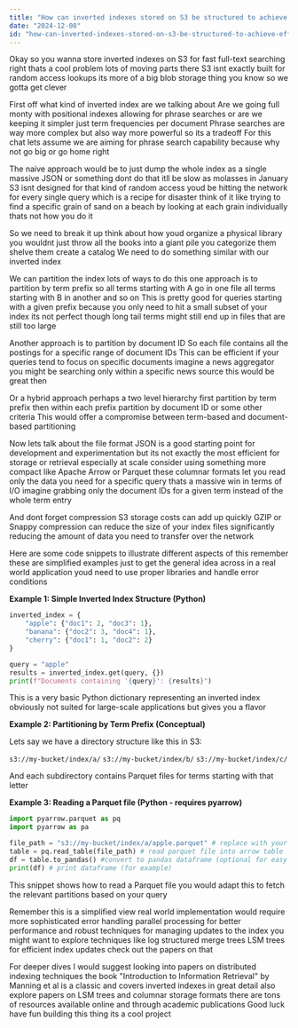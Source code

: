 ```yaml
---
title: "How can inverted indexes stored on S3 be structured to achieve efficient data retrieval for full-text search queries?"
date: "2024-12-08"
id: "how-can-inverted-indexes-stored-on-s3-be-structured-to-achieve-efficient-data-retrieval-for-full-text-search-queries"
---
```


Okay so you wanna store inverted indexes on S3 for fast full-text searching right thats a cool problem  lots of moving parts there  S3 isnt exactly built for random access lookups its more of a big blob storage thing you know so we gotta get clever

First off what kind of inverted index are we talking about  Are we going full monty with positional indexes allowing for phrase searches or are we keeping it simpler just term frequencies per document  Phrase searches are way more complex but also way more powerful so its a tradeoff  For this chat lets assume we are aiming for phrase search capability because why not go big or go home right

The naive approach would be to just dump the whole index as a single massive JSON or something  dont do that  itll be slow as molasses in January  S3 isnt designed for that kind of random access  youd be hitting the network for every single query which is a recipe for disaster  think of it like trying to find a specific grain of sand on a beach by looking at each grain individually  thats not how you do it

So we need to break it up  think about how youd organize a physical library  you wouldnt just throw all the books into a giant pile  you categorize them  shelve them  create a catalog  We need to do something similar with our inverted index

We can partition the index  lots of ways to do this  one approach is to partition by term prefix  so all terms starting with A go in one file all terms starting with B in another and so on  This is pretty good for queries starting with a given prefix because you only need to hit a small subset of your index  its not perfect though  long tail terms might still end up in files that are still too large

Another approach is to partition by document ID  So each file contains all the postings for a specific range of document IDs  This can be efficient if your queries tend to focus on specific documents  imagine a news aggregator  you might be searching only within a specific news source  this would be great then

Or a hybrid approach  perhaps a two level hierarchy  first partition by term prefix then within each prefix partition by document ID or some other criteria  This would offer a compromise between term-based and document-based partitioning

Now lets talk about the file format  JSON is a good starting point for development and experimentation  but its not exactly the most efficient for storage or retrieval especially at scale  consider using something more compact like Apache Arrow or Parquet  these columnar formats let you read only the data you need for a specific query thats a massive win in terms of I/O  imagine grabbing only the document IDs for a given term instead of the whole term entry

And dont forget compression  S3 storage costs can add up quickly  GZIP or Snappy compression can reduce the size of your index files significantly reducing the amount of data you need to transfer over the network

Here are some code snippets to illustrate different aspects of this  remember these are simplified examples just to get the general idea across  in a real world application youd need to use proper libraries and handle error conditions


**Example 1: Simple Inverted Index Structure (Python)**

```python
inverted_index = {
    "apple": {"doc1": 2, "doc3": 1},
    "banana": {"doc2": 3, "doc4": 1},
    "cherry": {"doc1": 1, "doc2": 2}
}

query = "apple"
results = inverted_index.get(query, {})
print(f"Documents containing '{query}': {results}")
```

This is a very basic Python dictionary representing an inverted index  obviously not suited for large-scale applications but gives you a flavor


**Example 2: Partitioning by Term Prefix (Conceptual)**

Lets say we have a directory structure like this in S3:

`s3://my-bucket/index/a/`
`s3://my-bucket/index/b/`
`s3://my-bucket/index/c/`

And each subdirectory contains Parquet files for terms starting with that letter


**Example 3:  Reading a Parquet file (Python - requires pyarrow)**

```python
import pyarrow.parquet as pq
import pyarrow as pa

file_path = "s3://my-bucket/index/a/apple.parquet" # replace with your actual path
table = pq.read_table(file_path) # read parquet file into arrow table
df = table.to_pandas() #convert to pandas dataframe (optional for easy processing)
print(df) # print dataframe (for example)
```

This snippet shows how to read a Parquet file  you would adapt this to fetch the relevant partitions based on your query


Remember this is a simplified view  real world implementation would require more sophisticated error handling  parallel processing for better performance  and robust techniques for managing updates to the index  you might want to explore techniques like log structured merge trees LSM trees for efficient index updates check out the papers on that

For deeper dives I would suggest looking into papers on distributed indexing techniques  the book "Introduction to Information Retrieval" by Manning et al is a classic and covers inverted indexes in great detail  also explore papers on LSM trees and columnar storage formats  there are tons of resources available online and through academic publications   Good luck have fun building this thing its a cool project
